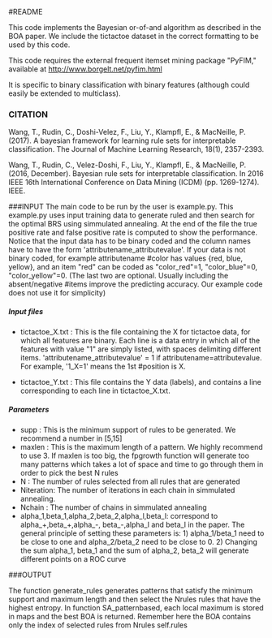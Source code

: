 #README

This code implements the Bayesian or-of-and algorithm as described in the BOA paper. We include the tictactoe dataset in the correct formatting to be used by this code.

This code requires the external frequent itemset mining package "PyFIM," available at http://www.borgelt.net/pyfim.html

It is specific to binary classification with binary features (although could 
easily be extended to multiclass).

### CITATION
Wang, T., Rudin, C., Doshi-Velez, F., Liu, Y., Klampfl, E., & MacNeille, P. (2017). A bayesian framework for learning rule sets for interpretable classification. The Journal of Machine Learning Research, 18(1), 2357-2393.

Wang, T., Rudin, C., Velez-Doshi, F., Liu, Y., Klampfl, E., & MacNeille, P. (2016, December). Bayesian rule sets for interpretable classification. In 2016 IEEE 16th International Conference on Data Mining (ICDM) (pp. 1269-1274). IEEE.

###INPUT
The main code to be run by the user is example.py. This example.py uses input training data to generate ruled and then search for the optimal BRS using simmulated annealing. At the end of the file the true positive rate and false positive rate is computed to show the performance.
Notice that the input data has to be binary coded and the column names have to have the form 'attributename_attributevalue'. If your data is not binary coded, for example attributename #color has values {red, blue, yellow}, and an item "red" can be coded as "color_red"=1, "color_blue"=0, "color_yellow"=0. (The last two are optional. Usually including the absent/negative #items improve the predicting accuracy. Our example code does not use it for simplicity)

##### Input files
- tictactoe_X.txt : This is the file containing the X for tictactoe data, for which all features are binary. Each line is a data entry in which all of the features with value "1" are simply listed, with spaces delimiting different items. 'attributename_attributevalue' = 1 if attributename=attributevalue. For example, '1_X=1' means the 1st #position is X. 

- tictactoe_Y.txt : This file contains the Y data (labels), and contains a line corresponding to each line in tictactoe_X.txt. 

##### Parameters
- supp      : This is the minimum support of rules to be generated. We recommend a number in [5,15]
- maxlen    : This is the maximum length of a pattern. We highly recommend to use 3. If maxlen is too big, the fpgrowth function will generate too many patterns which takes a lot of space and time to go through them in order to pick the best N rules
- N         : The number of rules selected from all rules that are generated
- Niteration: The number of iterations in each chain in simmulated annealing.
- Nchain    : The number of chains in simmulated annealing
- alpha_1,beta_1,alpha_2,beta_2,alpha_l,beta_l: correspond to alpha_+,beta_+,alpha_-, beta_-,alpha_l and beta_l in the paper. The general principle of setting these parameters is: 1) alpha_1/beta_1 need to be close to one and alpha_2/beta_2 need to be close to 0. 2) Changing the sum alpha_1, beta_1 and the sum of alpha_2, beta_2 will generate different points on a ROC curve

###OUTPUT

The function generate_rules generates patterns that satisfy the minimum support and maximum length and then select the Nrules rules that have the highest entropy. In function SA_patternbased, each local maximum is stored in maps and the best BOA is returned. Remember here the BOA contains only the index of selected rules from Nrules self.rules 
